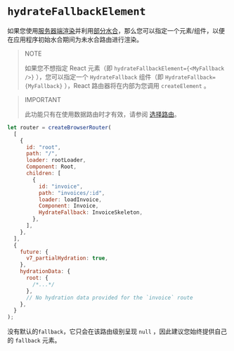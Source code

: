 # `hydrateFallbackElement`

如果您使用[服务器端渲染](../guides/ssr)并利用[部分水合](../routers/create-browser-router#partial-hydration-data)，那么您可以指定一个元素/组件，以便在应用程序初始水合期间为未水合路由进行渲染。

> NOTE
>
> 如果您不想指定 React 元素（即 `hydrateFallbackElement={<MyFallback />}` ），您可以指定一个 `HydrateFallback` 组件（即 `HydrateFallback={MyFallback}` ），React 路由器将在内部为您调用 `createElement` 。

> IMPORTANT
>
> 此功能只有在使用数据路由时才有效，请参阅 [选择路由](../routers/picking-a-router)。

```jsx
let router = createBrowserRouter(
  [
    {
      id: "root",
      path: "/",
      loader: rootLoader,
      Component: Root,
      children: [
        {
          id: "invoice",
          path: "invoices/:id",
          loader: loadInvoice,
          Component: Invoice,
          HydrateFallback: InvoiceSkeleton,
        },
      ],
    },
  ],
  {
    future: {
      v7_partialHydration: true,
    },
    hydrationData: {
      root: {
        /*...*/
      },
      // No hydration data provided for the `invoice` route
    },
  }
);
```

没有默认的`fallback`，它只会在该路由级别呈现 `null` ，因此建议您始终提供自己的 `fallback` 元素。
